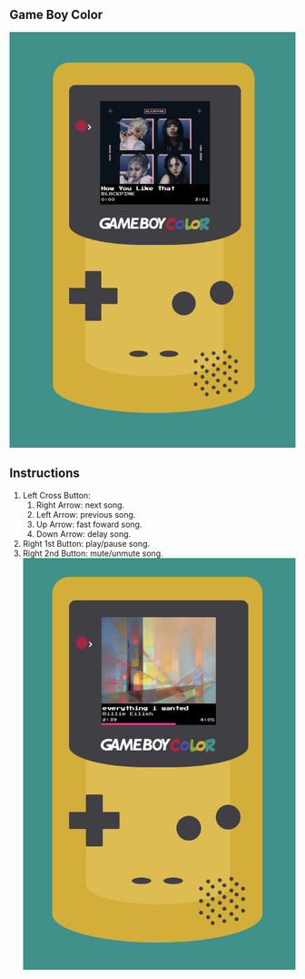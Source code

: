 ## Game Boy Color
![](assets/img/SS_1.png)

## Instructions
1. Left Cross Button:
    1. Right Arrow: next song.
    1. Left Arrow: previous song.
    1. Up Arrow: fast foward song.
    1. Down Arrow: delay song.
1. Right 1st Button: play/pause song.
1. Right 2nd Button: mute/unmute song.
![](assets/img/SS_2.png)